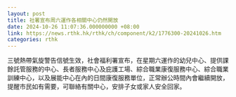 ```yaml
---
layout: post
title: 社署宣布周六運作各相關中心仍然開放
date: 2024-10-26 11:07:36.000000000 +08:00
link: https://news.rthk.hk/rthk/ch/component/k2/1776300-20241026.htm
categories: rthk
---
```


三號熱帶氣旋警告信號生效，社會福利署宣布，在星期六運作的幼兒中心、提供課餘託管服務的中心、長者服務中心及庇護工場、綜合職業康復服務中心、綜合職業訓練中心，以及展能中心在內的日間康復服務單位，正常辦公時間內會繼續開放，提醒市民如有需要，可聯絡有關中心，安排子女或家人安全回家。
